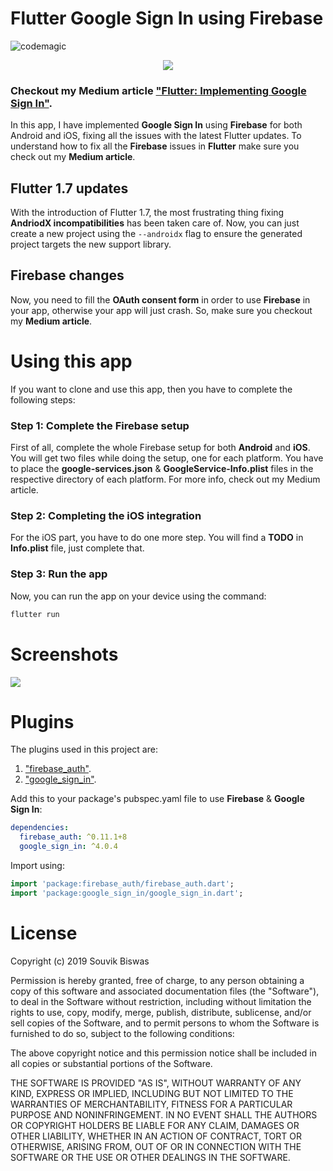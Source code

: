 # Flutter Google Sign In using Firebase 
![codemagic](https://api.codemagic.io/apps/5d636daaf5035821fb723bc3/5d636daaf5035821fb723bc2/status_badge.svg)

<p align="center">
  <img src="https://github.com/sbis04/sign_in_flutter/blob/master/Screenshot/login_cover.png">
</p>

### **Checkout my Medium article ["Flutter: Implementing Google Sign In"](https://medium.com/flutter-community/flutter-implementing-google-sign-in-71888bca24ed).**

In this app, I have implemented **Google Sign In** using **Firebase** for both Android and iOS, fixing all the issues with the latest Flutter updates. To understand how to fix all the **Firebase** issues in **Flutter** make sure you check out my **Medium article**.

## Flutter 1.7 updates

With the introduction of Flutter 1.7, the most frustrating thing fixing **AndriodX incompatibilities** has been taken care of. Now, you can just create a new project using the `--androidx` flag to ensure the generated project targets the new support library.

## Firebase changes

Now, you need to fill the **OAuth consent form** in order to use **Firebase** in your app, otherwise your app will just crash. So, make sure you checkout my **Medium article**.

# Using this app
If you want to clone and use this app, then you have to complete the following steps:

### Step 1: Complete the Firebase setup

First of all, complete the whole Firebase setup for both **Android** and **iOS**. You will get two files while doing the setup, one for each platform. You have to place the **google-services.json** & **GoogleService-Info.plist** files in the respective directory of each platform. For more info, check out my Medium article.

### Step 2: Completing the iOS integration

For the iOS part, you have to do one more step. You will find a **TODO** in **Info.plist** file, just complete that.

### Step 3: Run the app

Now, you can run the app on your device using the command:

```bash
flutter run
```

# Screenshots

<p align="left">
  <img src="https://github.com/sbis04/sign_in_flutter/blob/master/Screenshot/login_screens.png">
</p>

# Plugins

The plugins used in this project are: 

1. ["firebase_auth"](https://pub.dev/packages/firebase_auth).
2. ["google_sign_in"](https://pub.dev/packages/google_sign_in).

Add this to your package's pubspec.yaml file to use **Firebase** & **Google Sign In**:
```yaml
dependencies:
  firebase_auth: ^0.11.1+8
  google_sign_in: ^4.0.4
```
Import using:
```dart
import 'package:firebase_auth/firebase_auth.dart';
import 'package:google_sign_in/google_sign_in.dart';
```

# License

Copyright (c) 2019 Souvik Biswas

Permission is hereby granted, free of charge, to any person obtaining a copy
of this software and associated documentation files (the "Software"), to deal
in the Software without restriction, including without limitation the rights
to use, copy, modify, merge, publish, distribute, sublicense, and/or sell
copies of the Software, and to permit persons to whom the Software is
furnished to do so, subject to the following conditions:

The above copyright notice and this permission notice shall be included in all
copies or substantial portions of the Software.

THE SOFTWARE IS PROVIDED "AS IS", WITHOUT WARRANTY OF ANY KIND, EXPRESS OR
IMPLIED, INCLUDING BUT NOT LIMITED TO THE WARRANTIES OF MERCHANTABILITY,
FITNESS FOR A PARTICULAR PURPOSE AND NONINFRINGEMENT. IN NO EVENT SHALL THE
AUTHORS OR COPYRIGHT HOLDERS BE LIABLE FOR ANY CLAIM, DAMAGES OR OTHER
LIABILITY, WHETHER IN AN ACTION OF CONTRACT, TORT OR OTHERWISE, ARISING FROM,
OUT OF OR IN CONNECTION WITH THE SOFTWARE OR THE USE OR OTHER DEALINGS IN THE
SOFTWARE.
